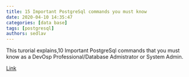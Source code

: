 ```yaml
---
title: 15 Important PostgreSql commands you must know 
date: 2020-04-10 14:35:47
categories: [data base]
tags: [postgresql]
authors: sedlav
---
```


This turorial explains,10 Important PostgreSql commands that you must know as a DevOsp Professional/Database Admistrator or System Admin.

[Link](https://devopsmyway.com/15-important-postgresql-commands/)
